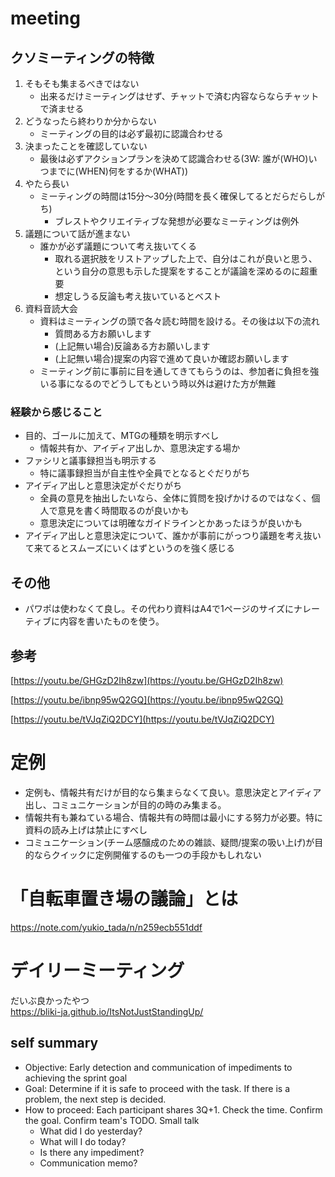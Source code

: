 # meeting
## クソミーティングの特徴

1. そもそも集まるべきではない
    - 出来るだけミーティングはせず、チャットで済む内容ならならチャットで済ませる
2. どうなったら終わりか分からない
    - ミーティングの目的は必ず最初に認識合わせる
3. 決まったことを確認していない
    - 最後は必ずアクションプランを決めて認識合わせる(3W: 誰が(WHO)いつまでに(WHEN)何をするか(WHAT))
4. やたら長い
    - ミーティングの時間は15分〜30分(時間を長く確保してるとだらだらしがち)
        - ブレストやクリエイティブな発想が必要なミーティングは例外
5. 議題について話が進まない
    - 誰かが必ず議題について考え抜いてくる
        - 取れる選択肢をリストアップした上で、自分はこれが良いと思う、という自分の意思も示した提案をすることが議論を深めるのに超重要
        - 想定しうる反論も考え抜いているとベスト
6. 資料音読大会
    - 資料はミーティングの頭で各々読む時間を設ける。その後は以下の流れ
        - 質問ある方お願いします
        - (上記無い場合)反論ある方お願いします
        - (上記無い場合)提案の内容で進めて良いか確認お願いします
    - ミーティング前に事前に目を通してきてもらうのは、参加者に負担を強いる事になるのでどうしてもという時以外は避けた方が無難

### 経験から感じること

- 目的、ゴールに加えて、MTGの種類を明示すべし
    - 情報共有か、アイディア出しか、意思決定する場か
- ファシリと議事録担当も明示する
    - 特に議事録担当が自主性や全員でとなるとぐだりがち
- アイディア出しと意思決定がぐだりがち
    - 全員の意見を抽出したいなら、全体に質問を投げかけるのではなく、個人で意見を書く時間取るのが良いかも
    - 意思決定については明確なガイドラインとかあったほうが良いかも
- アイディア出しと意思決定について、誰かが事前にがっつり議題を考え抜いて来てるとスムーズにいくはずというのを強く感じる

## その他

- パワポは使わなくて良し。その代わり資料はA4で1ページのサイズにナレーティブに内容を書いたものを使う。

## 参考

[https://youtu.be/GHGzD2Ih8zw](https://youtu.be/GHGzD2Ih8zw)

[https://youtu.be/ibnp95wQ2GQ](https://youtu.be/ibnp95wQ2GQ)

[https://youtu.be/tVJqZiQ2DCY](https://youtu.be/tVJqZiQ2DCY)

# 定例

- 定例も、情報共有だけが目的なら集まらなくて良い。意思決定とアイディア出し、コミュニケーションが目的の時のみ集まる。
- 情報共有も兼ねている場合、情報共有の時間は最小にする努力が必要。特に資料の読み上げは禁止にすべし
- コミュニケーション(チーム感醸成のための雑談、疑問/提案の吸い上げ)が目的ならクイックに定例開催するのも一つの手段かもしれない

# 「自転車置き場の議論」とは
https://note.com/yukio_tada/n/n259ecb551ddf

# デイリーミーティング
だいぶ良かったやつ  
https://bliki-ja.github.io/ItsNotJustStandingUp/

## self summary
- Objective: Early detection and communication of impediments to achieving the sprint goal
- Goal: Determine if it is safe to proceed with the task. If there is a problem, the next step is decided.
- How to proceed: Each participant shares 3Q+1. Check the time. Confirm the goal. Confirm team's TODO. Small talk
    - What did I do yesterday?
    - What will I do today?
    - Is there any impediment?
    - Communication memo?
